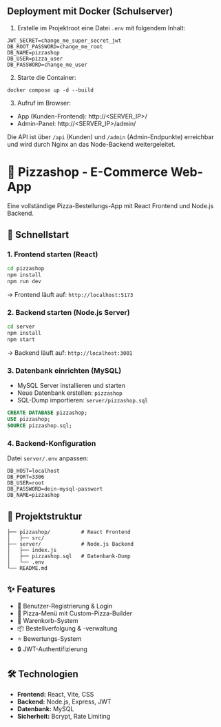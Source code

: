 ## Deployment mit Docker (Schulserver)

1) Erstelle im Projektroot eine Datei `.env` mit folgendem Inhalt:

```
JWT_SECRET=change_me_super_secret_jwt
DB_ROOT_PASSWORD=change_me_root
DB_NAME=pizzashop
DB_USER=pizza_user
DB_PASSWORD=change_me_user
```

2) Starte die Container:

```
docker compose up -d --build
```

3) Aufruf im Browser:

- App (Kunden-Frontend): http://<SERVER_IP>/
- Admin-Panel: http://<SERVER_IP>/admin/

Die API ist über `/api` (Kunden) und `/admin` (Admin-Endpunkte) erreichbar und wird durch Nginx an das Node-Backend weitergeleitet.

# 🍕 Pizzashop - E-Commerce Web-App

Eine vollständige Pizza-Bestellungs-App mit React Frontend und Node.js Backend.

## 🚀 Schnellstart

### 1. Frontend starten (React)
```bash
cd pizzashop
npm install
npm run dev
```
→ Frontend läuft auf: `http://localhost:5173`

### 2. Backend starten (Node.js Server)  
```bash
cd server
npm install
npm start
```
→ Backend läuft auf: `http://localhost:3001`

### 3. Datenbank einrichten (MySQL)
- MySQL Server installieren und starten
- Neue Datenbank erstellen: `pizzashop`
- SQL-Dump importieren: `server/pizzashop.sql`

```sql
CREATE DATABASE pizzashop;
USE pizzashop;
SOURCE pizzashop.sql;
```

### 4. Backend-Konfiguration
Datei `server/.env` anpassen:
```
DB_HOST=localhost
DB_PORT=3306
DB_USER=root
DB_PASSWORD=dein-mysql-passwort
DB_NAME=pizzashop
```

## 📁 Projektstruktur
```
├── pizzashop/          # React Frontend
│   ├── src/
├── server/             # Node.js Backend
│   ├── index.js
│   ├── pizzashop.sql   # Datenbank-Dump
│   └── .env
└── README.md
```

## ✨ Features
- 👤 Benutzer-Registrierung & Login
- 🍕 Pizza-Menü mit Custom-Pizza-Builder
- 🛒 Warenkorb-System
- 📦 Bestellverfolgung & -verwaltung
- ⭐ Bewertungs-System
- 🔒 JWT-Authentifizierung

## 🛠️ Technologien
- **Frontend:** React, Vite, CSS
- **Backend:** Node.js, Express, JWT
- **Datenbank:** MySQL
- **Sicherheit:** Bcrypt, Rate Limiting